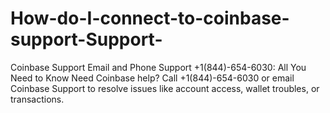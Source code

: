 # How-do-I-connect-to-coinbase-support-Support-
Coinbase Support Email and Phone Support +1(844)-654-6030: All You Need to Know Need Coinbase help? Call +1(844)-654-6030 or email Coinbase Support to resolve issues like account access, wallet troubles, or transactions.
